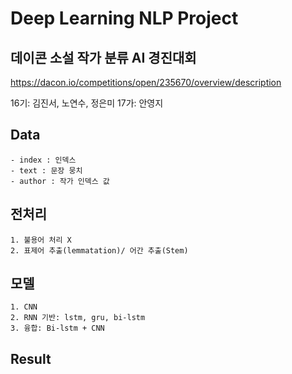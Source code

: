 # Deep Learning NLP Project
## 데이콘 소설 작가 분류 AI 경진대회
https://dacon.io/competitions/open/235670/overview/description

16기: 김진서, 노연수, 정은미
17가: 안영지 

## Data
    - index : 인덱스
    - text : 문장 뭉치
    - author : 작가 인덱스 값

## 전처리
    1. 불용어 처리 X
    2. 표제어 추출(lemmatation)/ 어간 추출(Stem)

## 모델
    1. CNN
    2. RNN 기반: lstm, gru, bi-lstm
    3. 융합: Bi-lstm + CNN
    
## Result
